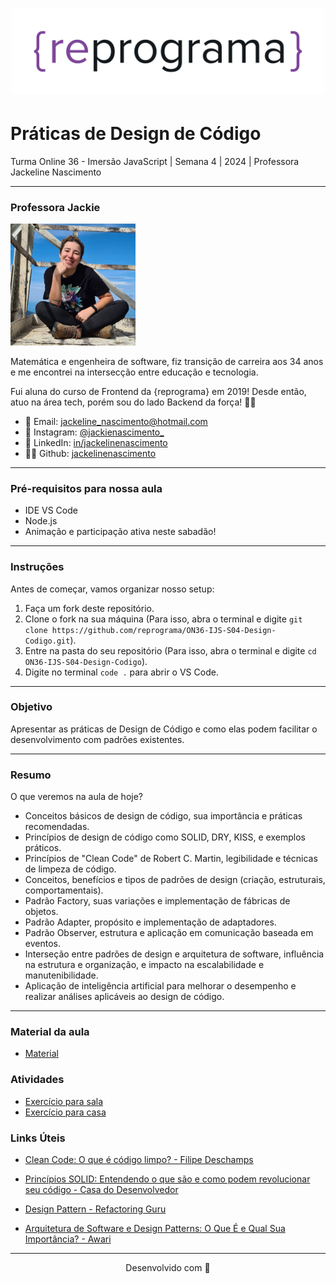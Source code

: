 <h1 align="center">
  <img src="assets/reprograma-fundos-claros.png" alt="logo reprograma" width="500">
</h1>

# Práticas de Design de Código

Turma Online 36 - Imersão JavaScript | Semana 4 | 2024 | Professora Jackeline Nascimento

***

### Professora Jackie

<p><img src="./assets/jackeline.jpg" alt="foto jackie" width="200"></p>

Matemática e engenheira de software, fiz transição de carreira aos 34 anos e me encontrei na intersecção entre educação e tecnologia.

Fui aluna do curso de Frontend da {reprograma} em 2019! Desde então, atuo na área tech, porém sou do lado Backend da força! 🖤👑

* 💌 Email: jackeline_nascimento@hotmail.com
* 📸 Instagram: [@jackienascimento_](https://instagram.com/jackienascimento_)
* 💼 LinkedIn: [in/jackelinenascimento](https://linkedin.com/in/jackelinenascimento)
* 👩‍💻 Github: [jackelinenascimento](https://github.com/jackelinenascimento)

***

### Pré-requisitos para nossa aula

* IDE VS Code
* Node.js 
* Animação e participação ativa neste sabadão!

***

### Instruções

Antes de começar, vamos organizar nosso setup:

1. Faça um fork deste repositório.
2. Clone o fork na sua máquina (Para isso, abra o terminal e digite `git clone https://github.com/reprograma/ON36-IJS-S04-Design-Codigo.git`).
3. Entre na pasta do seu repositório (Para isso, abra o terminal e digite `cd ON36-IJS-S04-Design-Codigo`).
4. Digite no terminal `code .` para abrir o VS Code.

***

### Objetivo

Apresentar as práticas de Design de Código e como elas podem facilitar o desenvolvimento com padrões existentes.

***

### Resumo

O que veremos na aula de hoje?
- Conceitos básicos de design de código, sua importância e práticas recomendadas.
- Princípios de design de código como SOLID, DRY, KISS, e exemplos práticos.
- Princípios de "Clean Code" de Robert C. Martin, legibilidade e técnicas de limpeza de código.
- Conceitos, benefícios e tipos de padrões de design (criação, estruturais, comportamentais).
- Padrão Factory, suas variações e implementação de fábricas de objetos.
- Padrão Adapter, propósito e implementação de adaptadores.
- Padrão Observer, estrutura e aplicação em comunicação baseada em eventos.
- Interseção entre padrões de design e arquitetura de software, influência na estrutura e organização, e impacto na escalabilidade e manutenibilidade.
- Aplicação de inteligência artificial para melhorar o desempenho e realizar análises aplicáveis ao design de código.

***

### Material da aula
* [Material](/material)

### Atividades
* [Exercício para sala](/exercicios/para-sala/)
* [Exercício para casa](/exercicios/para-casa/)

### Links Úteis
* [Clean Code: O que é código limpo? - Filipe Deschamps](https://medium.com/@FilipeDeschamps/clean-code-2-o-que-%C3%A9-c%C3%B3digo-limpo-869047c1492a#:~:text=Voc%C3%AA%20sabe%20que%20um%20c%C3%B3digo,tempor%C3%A1ria%20em%20um%20estado%20estranho.)
* [Princípios SOLID: Entendendo o que são e como podem revolucionar seu código - Casa do Desenvolvedor](https://blog.casadodesenvolvedor.com.br/principios-solid-o-que-sao/)
* [Design Pattern - Refactoring Guru](https://refactoring.guru/design-patterns)

* [Arquitetura de Software e Design Patterns: O Que É e Qual Sua Importância? - Awari](https://awari.com.br/arquitetura-de-software-e-design-patterns-o-que-e-e-qual-sua-importancia/)

***

<p align="center">Desenvolvido com 💜</p>
